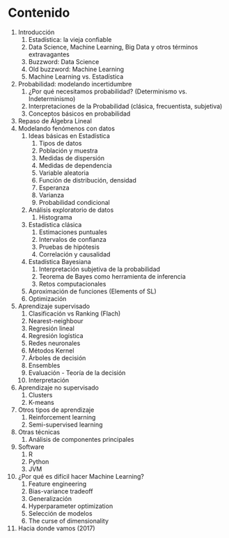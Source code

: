 # Contenido

1. Introducción
   1. Estadística: la vieja confiable
   2. Data Science, Machine Learning, Big Data y otros términos extravagantes
   3. Buzzword: Data Science
   4. Old buzzword: Machine Learning
   5. Machine Learning vs. Estadística
2. Probabilidad: modelando incertidumbre
   1. ¿Por qué necesitamos probabilidad? (Determinismo vs. Indeterminismo)
   2. Interpretaciones de la Probabilidad (clásica, frecuentista, subjetiva)
   3. Conceptos básicos en probabilidad
3. Repaso de Álgebra Lineal
4. Modelando fenómenos con datos
   1. Ideas básicas en Estadística
      1. Tipos de datos
      2. Población y muestra
      3. Medidas de dispersión
      4. Medidas de dependencia
      5. Variable aleatoria
      6. Función de distribución, densidad
      7. Esperanza
      8. Varianza
      9. Probabilidad condicional
   2. Análisis exploratorio de datos
      1. Histograma
   3. Estadística clásica
      1. Estimaciones puntuales
      2. Intervalos de confianza
      3. Pruebas de hipótesis
      4. Correlación y causalidad
   4. Estadística Bayesiana
      1. Interpretación subjetiva de la probabilidad
      2. Teorema de Bayes como herramienta de inferencia
      3. Retos computacionales
   5. Aproximación de funciones (Elements of SL)
   6. Optimización
5. Aprendizaje supervisado
   1. Clasificación vs Ranking (Flach)
   2. Nearest-neighbour
   3. Regresión lineal
   4. Regresión logística
   5. Redes neuronales
   6. Métodos Kernel
   7. Árboles de decisión
   8. Ensembles
   9. Evaluación - Teoría de la decisión
   10. Interpretación
6. Aprendizaje no supervisado
   1. Clusters
   2. K-means
7. Otros tipos de aprendizaje
   1. Reinforcement learning
   2. Semi-supervised learning
8. Otras técnicas
   1. Análisis de componentes principales
9. Software
   1. R
   2. Python
   3. JVM
10. ¿Por qué es difícil hacer Machine Learning?
    1. Feature engineering
    2. Bias-variance tradeoff
    3. Generalización
    4. Hyperparameter optimization
    5. Selección de modelos
    6. The curse of dimensionality
11. Hacia donde vamos (2017)